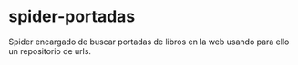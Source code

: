# spider-portadas
Spider encargado de buscar portadas de libros en la web usando para ello un repositorio de urls.
